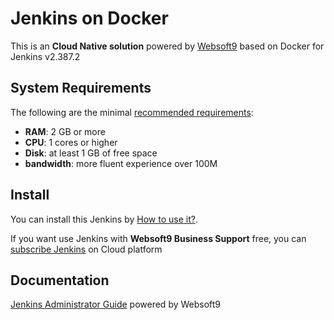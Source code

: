 # Jenkins on Docker  

This is an **Cloud Native solution** powered by [Websoft9](https://www.websoft9.com) based on Docker for Jenkins v2.387.2

## System Requirements

The following are the minimal [recommended requirements](https://www.jenkins.io/doc/book/installing/docker/):

* **RAM**: 2 GB or more
* **CPU**: 1 cores or higher
* **Disk**: at least 1 GB of free space
* **bandwidth**: more fluent experience over 100M  

## Install

You can install this Jenkins by [How to use it?](https://github.com/Websoft9/docker-library#how-to-use-it).   

If you want use Jenkins with **Websoft9 Business Support** free, you can [subscribe Jenkins](https://www.websoft9.com/apps) on Cloud platform

## Documentation

[Jenkins Administrator Guide](https://support.websoft9.com/docs/jenkins) powered by Websoft9

